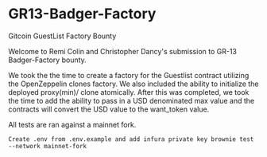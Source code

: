# GR13-Badger-Factory
Gitcoin GuestList Factory Bounty

Welcome to Remi Colin and Christopher Dancy's submission to GR-13 Badger-Factory bounty.

We took the the time to create a factory for the Guestlist contract utilizing the OpenZeppelin clones factory. 
We also included the ability to initialize the deployed proxy(min)/ clone atomically. After this was completed, we took the time to 
add the ability to pass in a USD denominated max value and the contracts will convert the USD value to the want_token value. 

All tests are ran against a mainnet fork.

`
Create .env from .env.example and add infura private key
brownie test --network mainnet-fork
`
